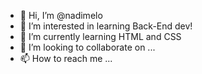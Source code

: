 - 👋 Hi, I’m @nadimelo
- 👀 I’m interested in learning Back-End dev!
- 🌱 I’m currently learning HTML and CSS
- 💞️ I’m looking to collaborate on ...
- 📫 How to reach me ...

<!---
nadimelo/nadimelo is a ✨ special ✨ repository because its `README.md` (this file) appears on your GitHub profile.
You can click the Preview link to take a look at your changes.
--->

